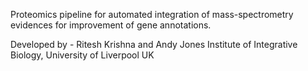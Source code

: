 Proteomics pipeline for automated integration of mass-spectrometry evidences for improvement of gene annotations.

Developed by -
Ritesh Krishna and Andy Jones
Institute of Integrative Biology,
University of Liverpool
UK